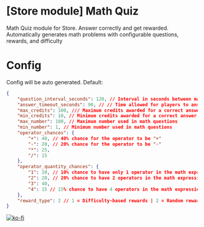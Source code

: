# [Store module] Math Quiz
Math Quiz module for Store. Answer correctly and get rewarded. Automatically generates math problems with configurable questions, rewards, and difficulty

# Config
Config will be auto generated. Default:
```json 
{
    "question_interval_seconds": 120, // Interval in seconds between math questions
    "answer_timeout_seconds": 90, // // Time allowed for players to answer (in seconds)
    "max_credits": 100, /// Maximum credits awarded for a correct answer
    "min_credits": 10, // Minimum credits awarded for a correct answer
    "max_number": 100, // Maximum number used in math questions
    "min_number": 1, // Minimum number used in math questions
    "operator_chances": { 
        "+": 40, // 40% chance for the operator to be "+"
        "-": 20, // 20% chance for the operator to be "-"
        "*": 25,
        "/": 15
    },
    "operator_quantity_chances": {
        "1": 10, // 10% chance to have only 1 operator in the math expression
        "2": 20, // 20% chance to have 2 operators in the math expression
        "3": 40,
        "4": 15 // 15% chance to have 4 operators in the math expression, can add more
    },
    "reward_type": 2 // 1 = Difficulty-based rewards | 2 = Random rewards
}
```
[![ko-fi](https://ko-fi.com/img/githubbutton_sm.svg)](https://ko-fi.com/L4L611665R)
